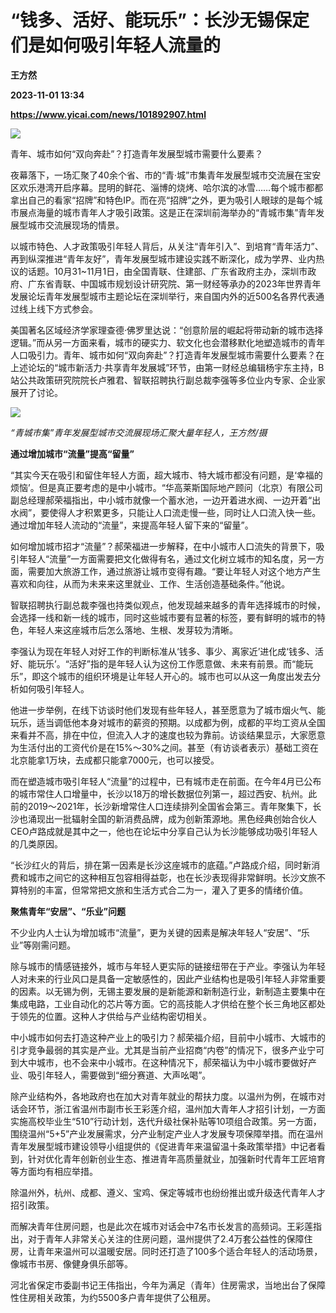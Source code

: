 # “钱多、活好、能玩乐”：长沙无锡保定们是如何吸引年轻人流量的
**王方然**

**2023-11-01 13:34**

**https://www.yicai.com/news/101892907.html**

![](https://imgcdn.yicai.com/uppics/slides/2023/11/60c4d137019e9fef72a8e2ce6d08bdb7.jpg)

青年、城市如何“双向奔赴”？打造青年发展型城市需要什么要素？

夜幕落下，一场汇聚了40余个省、市的“青·城”市集青年发展型城市交流展在宝安区欢乐港湾开启序幕。昆明的鲜花、淄博的烧烤、哈尔滨的冰雪……每个城市都都拿出自己的看家“招牌”和特色IP。而在亮“招牌”之外，更为吸引人眼球的是每个城市展点海量的城市青年人才吸引政策。这是正在深圳前海举办的“青城市集”青年发展型城市交流展现场的情景。

以城市特色、人才政策吸引年轻人背后，从关注“青年引入”、到培育“青年活力”、再到纵深推进“青年友好”，青年发展型城市建设实践不断深化，成为学界、业内热议的话题。10月31~11月1日，由全国青联、住建部、广东省政府主办，深圳市政府、广东省青联、中国城市规划设计研究院、第一财经等承办的2023年世界青年发展论坛青年发展型城市主题论坛在深圳举行，来自国内外的近500名各界代表通过线上线下方式参会。

美国著名区域经济学家理查德·佛罗里达说：“创意阶层的崛起将带动新的城市选择逻辑。”而从另一方面来看，城市的硬实力、软文化也会潜移默化地塑造城市的青年人口吸引力。青年、城市如何“双向奔赴”？打造青年发展型城市需要什么要素？在上述论坛的“城市新活力·共享青年发展城”环节，由第一财经总编辑杨宇东主持，B站公共政策研究院院长卢雅君、智联招聘执行副总裁李强等多位业内专家、企业家展开了讨论。

![](https://imgcdn.yicai.com/uppics/images/2023/11/1804a786aa0f2c4aff504e7b5b643a42.jpg)

_“青城市集”青年发展型城市交流展现场汇聚大量年轻人，王方然/摄_

**通过增加城市“流量”提高“留量”**

“其实今天在吸引和留住年轻人方面，超大城市、特大城市都没有问题，是‘幸福的烦恼’。但是真正要考虑的是中小城市。“华高莱斯国际地产顾问（北京）有限公司副总经理郝荣福指出，中小城市就像一个蓄水池，一边开着进水阀、一边开着“出水阀”，要使得人才积累更多，只能让人口流走慢一些，同时让人口流入快一些。通过增加年轻人流动的“流量”，来提高年轻人留下来的“留量”。

如何增加城市招才“流量”？郝荣福进一步解释，在中小城市人口流失的背景下，吸引年轻人“流量”一方面需要把文化做得有名，通过文化树立城市的知名度，另一方面，需要加大旅游工作，通过旅游让城市变得有趣。“要让年轻人对这个地方产生喜欢和向往，从而为未来来这里就业、工作、生活创造基础条件。”他说。

智联招聘执行副总裁李强也持类似观点，他发现越来越多的青年选择城市的时候，会选择一线和新一线的城市，同时这些城市要有显著的标签，要有鲜明的城市的特色，年轻人来这座城市后怎么落地、生根、发芽较为清晰。

李强认为现在年轻人对好工作的判断标准从‘钱多、事少、离家近’进化成‘钱多、活好、能玩乐’。“活好”指的是年轻人认为这份工作愿意做、未来有前景。而“能玩乐”，即这个城市的组织环境是让年轻人开心的。城市也可以从这一角度出发去分析如何吸引年轻人。

他进一步举例，在线下访谈时他们发现有些年轻人，甚至愿意为了城市烟火气、能玩乐，适当调低他本身对城市的薪资的预期。以成都为例，成都的平均工资从全国来看并不高，排在中位，但流入人才的速度也较为靠前。访谈结果显示，大家愿意为生活付出的工资代价是在15%～30%之间。甚至（有访谈者表示）基础工资在北京能拿1万块，去成都只能拿7000元，也可以接受。

而在塑造城市吸引年轻人“流量”的过程中，已有城市走在前面。在今年4月已公布的城市常住人口增量中，长沙以18万的增长数据位列第一，超过西安、杭州。此前的2019～2021年，长沙新增常住人口连续排列全国省会第三。青年聚集下，长沙也涌现出一批辐射全国的新消费品牌，成为创新策源地。黑色经典创始合伙人CEO卢路成就是其中之一，他也在论坛中分享自己认为长沙能够成功吸引年轻人的几类原因。

“长沙红火的背后，排在第一因素是长沙这座城市的底蕴。”卢路成介绍，同时新消费和城市之间它的这种相互包容相得益彰，也在长沙表现得非常鲜明。长沙文旅不算特别的丰富，但常常把文旅和生活方式合二为一，灌入了更多的情绪价值。

**聚焦青年“安居”、“乐业”问题**

不少业内人士认为增加城市“流量”，更为关键的因素是解决年轻人“安居”、“乐业”等刚需问题。

除与城市的情感链接外，城市与年轻人更实际的链接纽带在于产业。李强认为年轻人对未来的行业风口是具备一定敏感性的，因此产业结构也是吸引年轻人非常重要的因素。以无锡为例，无锡主要发展的是新能源和新制造行业，新制造主要集中在集成电路，工业自动化的芯片等方面。它的高技能人才供给在整个长三角地区都处于领先的位置。这种人才供给与产业结构密切相关。

中小城市如何去打造这种产业上的吸引力？郝荣福介绍，目前中小城市、大城市的引才竞争最弱的其实是产业。尤其是当前产业招商“内卷”的情况下，很多产业宁可到大中城市，也不会来中小城市。在这种情况下，郝荣福认为中小城市要做好产业、吸引年轻人，需要做到“细分赛道、大声吆喝”。

除产业结构外，各地政府也在加大对青年就业的帮扶力度。以温州为例，在城市对话会环节，浙江省温州市副市长王彩莲介绍，温州加大青年人才招引计划，一方面实施高校毕业生“510”行动计划，迭代升级社保补贴等10项组合政策。另一方面，围绕温州“5+5”产业发展需求，分产业制定产业人才发展专项保障举措。而在温州青年发展型城市建设领导小组提供的《促进青年来温留温十条政策举措》中记者看到，针对优化青年创新创业生态、推进青年高质量就业，加强新时代青年工匠培育等方面均有相应举措。

除温州外，杭州、成都、遵义、宝鸡、保定等城市也纷纷推出或升级迭代青年人才招引政策。

而解决青年住房问题，也是此次在城市对话会中7名市长发言的高频词。王彩莲指出，对于青年人非常关心关注的住房问题，温州提供了2.4万套公益性的保障住房，让青年来温州可以温暖安居。同时还打造了100多个适合年轻人的活动场景，像城市书房、像健身俱乐部等。

河北省保定市委副书记王伟指出，今年为满足（青年）住房需求，当地出台了保障性住房相关政策，为约5500多户青年提供了公租房。